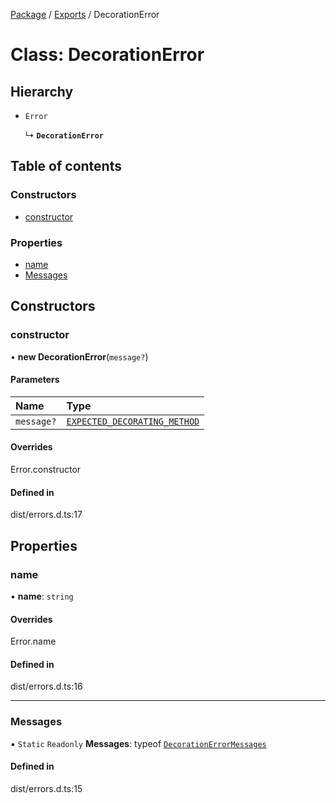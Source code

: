 [Package](../README.md) / [Exports](../modules.md) / DecorationError

# Class: DecorationError

## Hierarchy

- `Error`

  ↳ **`DecorationError`**

## Table of contents

### Constructors

- [constructor](DecorationError.md#constructor)

### Properties

- [name](DecorationError.md#name)
- [Messages](DecorationError.md#messages)

## Constructors

### constructor

• **new DecorationError**(`message?`)

#### Parameters

| Name | Type |
| :------ | :------ |
| `message?` | [`EXPECTED_DECORATING_METHOD`](../enums/internal_.DecorationErrorMessages.md#expected_decorating_method) |

#### Overrides

Error.constructor

#### Defined in

dist/errors.d.ts:17

## Properties

### name

• **name**: `string`

#### Overrides

Error.name

#### Defined in

dist/errors.d.ts:16

___

### Messages

▪ `Static` `Readonly` **Messages**: typeof [`DecorationErrorMessages`](../enums/internal_.DecorationErrorMessages.md)

#### Defined in

dist/errors.d.ts:15
